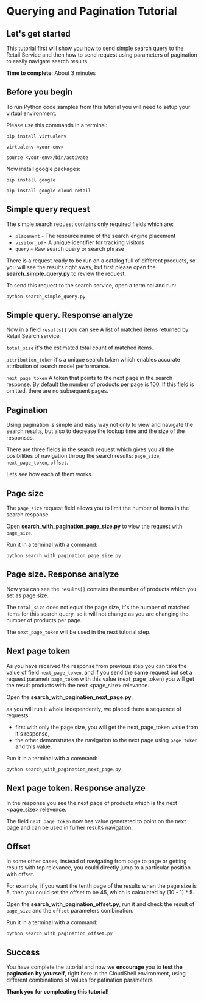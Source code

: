 # **Querying and Pagination Tutorial**

## Let's get started

This tutorial first will show you how to send simple search query to the Retail Service and then how to send request using parameters of pagination to easily navigate search results

**Time to complete**: About 3 minutes

## Before you begin
To run Python code samples from this tutorial you will need to setup your virtual environment.

Please use this commands in a terminal:
```
pip install virtualenv
```
```
virtualenv <your-env>
```
```
source <your-env>/bin/activate
```
Now install google packages:
```
pip install google
```
```
pip install google-cloud-retail
```

## Simple query request
The simple search request contains only required fields which are: 
  - ```placement``` - The resource name of the search engine placement
  - ```visitor_id``` - A unique identifier for tracking visitors
  - ```query``` - Raw search query or search phrase

There is a request ready to be run on a catalog full of different products, so you will see the results right away, 
but first please open the **search_simple_query.py** to review the request.

To send this request to the search service, open a terminal and run:
```
python search_simple_query.py 
```

## Simple query. Response analyze
Now in a field ```results[]``` you can see A list of matched items returned by Retail Search service.

```total_size``` it's the estimated total count of matched items.

```attribution_token``` it's a unique search token which enables accurate attribution of search model performance.

```next_page_token``` A token that points to the next page in the search response. By default the number of products per page is 100. If this field is omitted, there are no subsequent pages.

## Pagination
Using pagination is simple and easy way not only to view and navigate the search results, but also to decrease the lookup time and the size of the responses.

There are three fields in the search request which gives you all the posibilities of navigation throug the search results: ```page_size```, ```next_page_token```, ```offset```.

Lets see how each of them works.

## Page size

The ```page_size``` request field allows you to limit the number of items in the search response.

Open **search_with_pagination_page_size.py** to view the request with ```page_size```.

Run it in a terminal with a command:
```
python search_with_pagination_page_size.py
```

## Page size. Response analyze
Now you can see the ```results[]``` contains the number of products which you set as page size.

The ```total_size``` does not equal the page size, it's the number of matched items for this search query, so it will not change as you are changing the number of products per page.

The ```next_page_token``` will be used in the next tutorial step.

## Next page token
As you have received the response from previous step you can take the value of field ```next_page_token```,
and if you send the **same** request but set a request parametr ```page_token``` with this value (next_page_token) you will get the result products with the next <page_size> relevance.

Open the **search_with_pagination_next_page.py**, 

as you will run it whole independently, we placed there a sequence of requests:
- first with only the page size, you will get the next_page_token value from it's response, 
- the other demonstrates the navigation to the next page using ```page_token``` and this value. 

Run it in a terminal with a command:
```
python search_with_pagination_next_page.py
```

## Next page token. Response analyze
In the response you see the next page of products which is the next <page_size> relevence.

The field ```next_page_token``` now has value generated to point on the next page and can be used in furher results navigation.

## Offset
In some other cases, instead of navigating from page to page or getting results with top relevance, you could directly jump to a particular position with offset.

For example, if you want the tenth page of the results when the page size is 5, then you could set the offset to be 45, which is calculated by (10 - 1) * 5.

Open the **search_with_pagination_offset.py**, run it and check the result of ```page_size``` and the ```offset``` parameters combination.

Run it in a terminal with a command:
```
python search_with_pagination_offset.py
```

## Success 

You have complete the tutorial and now we **encourage** you to **test the pagination by yourself**, right here in the CloudShell environment, using different combinations of values for pafination parameters

**Thank you for compleating this tutorial!**





